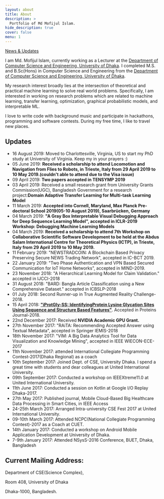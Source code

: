 ```yaml
---
layout: about
title: About
description: >
  Portfolio of Md Mofijul Islam.
hide_description: true
cover: false
menu: 1
---
```

[News & Updates](#updates)

I am Md. Mofijul Islam, currently working as a Lecturer at the [Department of Computer Science and Engineering, University of Dhaka](http://cse.du.ac.bd/). I completed M.S. and B.Sc(Hons) in Computer Science and Engineering from the [Department of Computer Science and Engineering, University of Dhaka](http://cse.du.ac.bd/).

My research interest broadly lies at the intersection of theoretical and practical machine learning to solve real world problems. Specifically, I am interested in working on research problems which are related to machine learning, transfer learning, optimization, graphical probabilistic models, and interpretable ML.

I love to write code with background music and participate in hackathons, programming and software contests. During my free time, I like to travel new places.

<!---
## Research interest
* Machine Learning
* Interpretable Machine Learning
* Optimization and Graph Theory
* Big data and Mobile Cloud Computing
* Mobile Application Development
-->

## Updates
* 16 August 2019: Moved to Charlottesville, Virginia, US to start my PhD study at University of Virginia. Keep my in your prayers :)
* 05 June 2019: **Received a scholarship to attend Locomotion and Navigation from Flies to Robots, in Trieste, Italy from 29 April 2019 to 10 May 2019.(couldn't able to attend due to the Visa issue)**
* 09 April 2019: **Two papers accepted in TENSYMP 2019**
* 03 April 2019: Received a small research grant from University Grants Commission(UGC), Bangladesh Government for a research project:**Domain Adaptive Transfer Learning for Multi-task Learning Model**
* 11 March 2019: **Accepted into Cornell, Maryland, Max Planck Pre-doctoral School 2019(05-10 August 2019), Saarbrücken, Germany**
* 04 March 2019: **"A Gray Box Interpretable Visual Debugging Approach for Deep Sequence Learning Model", accepted in ICLR-2019 Workshop: Debugging Machine Learning Models**
* 04 March 2019: **Received a scholarship to attend 7th Workshop on Collaborative Scientific Software Development to be held at the Abdus Salam International Centre for Theoretical Physics (ICTP), in Trieste, Italy from 29 April 2019 to 10 May 2019.**
* 11 February 2019: "NEWSTRADCOIN: A Blockchain Based Privacy Preserving Secure NEWS Trading Network", accepted in IC-BCT 2019.
* 22 January 2019: "Two Phase Authentication and VPN Based Secured Communication for IoT Home Networks", accepted in MIND-2019.
* 23 November 2018: "A Hierarchical Learning Model for Claim Validation." accepted in IJCCI-2018
* 31 August 2018: "BARD: Bangla Article Classification using a New Comprehensive Dataset." accepted in ICBSLP-2018
* 01 July 2018: Second Runner-up in True Augmented Reality Challenge-2018.
* 15 April 2018: [**"iProtGly-SS: IdentifyingProtein Lysine Glycation Sites Using Sequence and Structure Based Features"**](https://www.ncbi.nlm.nih.gov/pubmed/29675975). Accepted in Proteins Journal-2018.
* 22nd December 2017: Received **NVIDIA Academic GPU Grant.**
* 27th November 2017: "RAiTA: Recommending Accepted Answer using Textual Metadata", accepted in Springer IEMIS-2018
* 18th November 2017: "VIM: A Big Data Analytics Tool for Data Visualization and Knowledge Mining", accepted in IEEE WIECON-ECE-2017
* 11th November 2017: attended International Collegiate Programming Contest-2017(Dhaka Regional) as a coach
* 10th September 2017: Joined Dept. of CSE, University Dhaka. I spend a great time with students and dear colleagues at United International University.
* 09th September 2017: Conducted a workshop on IEEEXtreme11.0 at United International University.
* 11th June 2017: Conducted a session on Kotlin at Google I/O Replay Dhaka-2017.
* 27th May 2017: Published journal, Mobile Cloud-Based Big Healthcare Data Processing in Smart Cities, in IEEE Access
* 24-25th March 2017: Arranged Intra-university CSE Fest 2017 at United International University.
* 09-10th March 2017: Attended NCPC(National Collegiate Programming Contest)-2017 as a Coach at CUET.
* 14th January 2017: Conducted a workshop on Android Mobile Application Development at University of Dhaka.
* 7-9th January 2017: Attended NSysS-2016 Conference, BUET, Dhaka, Bangladesh

## Current Mailing Address:
Department of CSE(Science Complex),

Room 408, University of Dhaka

Dhaka-1000, Bangladesh.
